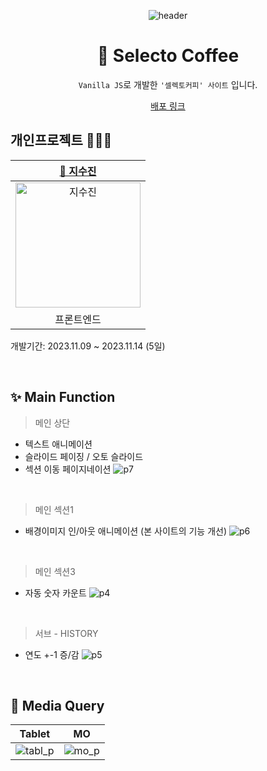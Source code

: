 <div align=center>

![header](https://capsule-render.vercel.app/api?type=waving&color=0:F9E547,50:ffd60a,100:fbec5d&height=200&section=header&text=Selecto-Coffee&fontColor=fff&fontSize=70&fontAlign=50&fontAlignY=40)

# 🧋 Selecto Coffee

`Vanilla JS`로 개발한 `'셀렉토커피' 사이트` 입니다.<br>
<p align="middle"><a href="selecto-app.vercel.app" target="_blank">배포 링크</a></p>

</div>

## 개인프로젝트 👩🏻‍💻
|[🌱 지수진](https://github.com/zisuzin)|
|:---:|
|<a href="https://github.com/zisuzin"> <img src="https://avatars.githubusercontent.com/zisuzin" width=200px alt="지수진"/> </a>|
|프론트엔드|
개발기간: 2023.11.09 ~ 2023.11.14 (5일)

<br>

## ✨ Main Function
> 메인 상단
- 텍스트 애니메이션
- 슬라이드 페이징 / 오토 슬라이드
- 섹션 이동 페이지네이션
![p7](https://github.com/zisuzin/selecto-app/assets/120540018/6b564e48-09b3-4e90-8cd5-20481281aa06)

<br/>

> 메인 섹션1
- 배경이미지 인/아웃 애니메이션 (본 사이트의 기능 개선)
![p6](https://github.com/zisuzin/selecto-app/assets/120540018/6ad08d5b-b11c-44d1-9ff3-924aa9705818)

<br/>

> 메인 섹션3
- 자동 숫자 카운트
![p4](https://github.com/zisuzin/selecto-app/assets/120540018/0803a327-2e9d-4204-a536-6ad819a7e60d)

<br/>

> 서브 - HISTORY
- 연도 +-1 증/감
![p5](https://github.com/zisuzin/selecto-app/assets/120540018/4985ed44-c06d-48fe-a6c3-bb7de205a633)

<br>

## 📐 Media Query
|Tablet|MO|
|---|---|
![tabl_p](https://github.com/zisuzin/selecto-app/assets/120540018/7d405528-ccc6-405f-b573-93ef9f1950dc)|![mo_p](https://github.com/zisuzin/selecto-app/assets/120540018/dac62fb4-4164-4600-8561-f7293f44067b)
